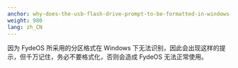 ```yaml
---
anchor: why-does-the-usb-flash-drive-prompt-to-be-formatted-in-windows-after-burning
weight: 980
lang: zh_CN
---
```

因为 FydeOS 所采用的分区格式在 Windows 下无法识别，因此会出现这样的提示，但千万记住，务必不要格式化，否则会造成 FydeOS 无法正常使用。
